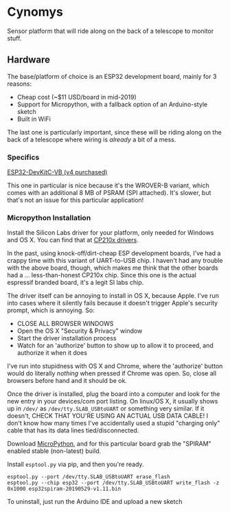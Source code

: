 # Cynomys

Sensor platform that will ride along on the back of a telescope to monitor
stuff.  

## Hardware

The base/platform of choice is an ESP32 development board, mainly for 3 reasons:

- Cheap cost (~$11 USD/board in mid-2019)
- Support for Micropython, with a fallback option of an Arduino-style sketch
- Built in WiFi

The last one is particularly important, since these will be riding along
on the back of a telescope where wiring is _already_ a bit of a mess.

### Specifics

[ESP32-DevKitC-VB (v4 purchased)](https://www.mouser.com/ProductDetail/356-ESP32-DEVKITC-VB)

This one in particular is nice because it's the WROVER-B variant, which
comes with an additional 8 MB of PSRAM (SPI attached).  It's slower,
but that's not an issue for this particular application!

### Micropython Installation

Install the Silicon Labs driver for your platform, only needed for Windows and
OS X.  You can find that at 
[CP210x drivers](https://www.silabs.com/products/development-tools/software/usb-to-uart-bridge-vcp-drivers).

In the past, using knock-off/dirt-cheap ESP development 
boards, I've had a crappy time with this variant of UART-to-USB chip.  I
haven't had any trouble with the above board, though, which makes me think
that the other boards had a ... less-than-honest CP210x chip.  Since this
one is the actual espressif branded board, it's a legit SI labs chip.

The driver itself can be annoying to install in OS X, because Apple.
I've run into cases where it silently fails because it doesn't trigger
Apple's security prompt, which is annoying.  So:

- CLOSE ALL BROWSER WINDOWS 
- Open the OS X "Security & Privacy" window
- Start the driver installation process
- Watch for an 'authorize' button to show up to allow it to proceed, 
and authorize it when it does

I've run into stupidness with OS X and Chrome, where the 'authorize' button
would do literally *nothing* when pressed if Chrome was open.  So, close all
browsers before hand and it should be ok.

Once the driver is installed, plug the board into a computer and look for 
the new entry in your devices/com port listing.  On linux/OS X, it usually
shows up in ```/dev/``` as ```/dev/tty.SLAB_USBtoUART``` or something
very similar.  If it doesn't, CHECK THAT YOU'RE USING AN ACTUAL USB
DATA CABLE!  I don't know how many times I've accidentally used a stupid
"charging only" cable that has its data lines tied/disconnected.

Download [MicroPython](http://micropython.org/download#esp32), and for
this particular board grab the "SPIRAM" enabled stable (non-latest) build.

Install ```esptool.py``` via pip, and then you're ready.

```
esptool.py --port /dev/tty.SLAB_USBtoUART erase_flash
esptool.py --chip esp32 --port /dev/tty.SLAB_USBtoUART write_flash -z 0x1000 esp32spiram-20190529-v1.11.bin
```

To uninstall, just run the Arduino IDE and upload a new sketch
